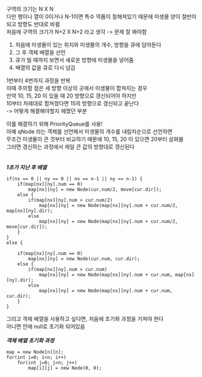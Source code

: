 구역의 크기는 N X N</br>
다만 행이나 열이 0이거나 N-1이면 특수 약품이 칠해져있기 때문에 미생물 양이 절반이 되고 방향도 반대로 바뀜</br>
처음에 구역의 크기가 N+2 X N+2 라고 생각 -> 문제 잘 봐야함

1. 처음에 미생물이 있는 위치와 미생물의 개수, 방향을 큐에 담아둔다</br>
2. 그 후 객체 배열을 선언</br>
3. 큐가 빌 때까지 보면서 새로운 방향에 미생물을 넣어줌</br>
4. 배열의 값을 큐로 다시 넘김

1번부터 4번까지 과정을 반복</br>
이때 주의할 점은 세 방향 이상의 곳에서 미생물이 합쳐지는 경우</br>
만약 10, 15, 20 이 있을 때 20 방향으로 갱신되어야 하지만</br>
10부터 차례대로 합쳐졌다면 15의 방향으로 갱신되고 끝난다</br>
-> 어떻게 해결해야할지 헤맸던 부분

이를 해결하기 위해 PriorityQueue를 사용!</br>
아예 qNode 라는 객체를 선언해서 미생물의 개수를 내림차순으로 선언하면</br>
무조건 미생물이 큰 것부터 비교하기 때문에 10, 15, 20 이 있으면 20부터 살펴봄</br>
그러면 갱신하는 과정에서 제일 큰 값의 방향대로 갱신된다
</br></br></br>
***1초가 지난 후 배열***
```
if(nx == 0 || ny == 0 || nx == n-1 || ny == n-1) {
	if(map[nx][ny].num == 0)
		map[nx][ny] = new Node(cur.num/2, move[cur.dir]);
	else {
		if(map[nx][ny].num > cur.num/2)
			map[nx][ny] = new Node(map[nx][ny].num + cur.num/2, map[nx][ny].dir);
		else
			map[nx][ny] = new Node(map[nx][ny].num + cur.num/2, move[cur.dir]);
	}
}
else {
	
	if(map[nx][ny].num == 0)
		map[nx][ny] = new Node(cur.num, cur.dir);
	else {
		if(map[nx][ny].num > cur.num)
			map[nx][ny] = new Node(map[nx][ny].num + cur.num, map[nx][ny].dir);
		else
			map[nx][ny] = new Node(map[nx][ny].num + cur.num, cur.dir);
	}
}
```

그리고 객체 배열을 사용하고 싶다면, 처음에 초기화 과정을 거쳐야 한다</br>
아니면 안에 null로 초기화 되어있음
</br></br>
***객체 배열 초기화 과정***
```
map = new Node[n][n];
for(int i=0; i<n; i++)
	for(int j=0; j<n; j++)
		map[i][j] = new Node(0, 0);
```
